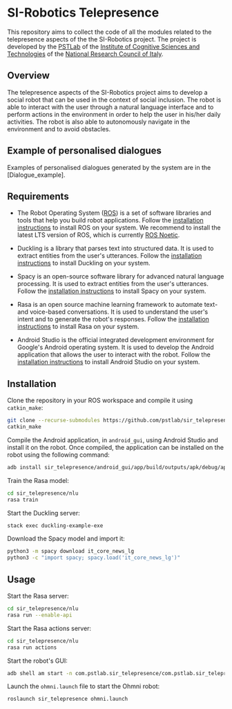 # SI-Robotics Telepresence

This repository aims to collect the code of all the modules related to the telepresence aspects of the the SI-Robotics project. The project is developed by the [PSTLab](https://www.istc.cnr.it/it/group/pst) of the [Institute of Cognitive Sciences and Technologies](https://www.istc.cnr.it) of the [National Research Council of Italy](https://www.cnr.it).

## Overview

The telepresence aspects of the SI-Robotics project aims to develop a social robot that can be used in the context of social inclusion. The robot is able to interact with the user through a natural language interface and to perform actions in the environment in order to help the user in his/her daily activities. The robot is also able to autonomously navigate in the environment and to avoid obstacles.

## Example of personalised dialogues 
Examples of personalised dialogues generated by the system are in the [Dialogue_example].

## Requirements

- The Robot Operating System ([ROS](https://www.ros.org)) is a set of software libraries and tools that help you build robot applications. Follow the [installation instructions](http://wiki.ros.org/ROS/Installation) to install ROS on your system. We recommend to install the latest LTS version of ROS, which is currently [ROS Noetic](http://wiki.ros.org/noetic/Installation/Ubuntu).

- Duckling is a library that parses text into structured data. It is used to extract entities from the user's utterances. Follow the [installation instructions](https://github.com/facebook/duckling) to install Duckling on your system.

- Spacy is an open-source software library for advanced natural language processing. It is used to extract entities from the user's utterances. Follow the [installation instructions](https://spacy.io/usage) to install Spacy on your system.

- Rasa is an open source machine learning framework to automate text-and voice-based conversations. It is used to understand the user's intent and to generate the robot's responses. Follow the [installation instructions](https://rasa.com/docs/rasa/installation) to install Rasa on your system.

- Android Studio is the official integrated development environment for Google's Android operating system. It is used to develop the Android application that allows the user to interact with the robot. Follow the [installation instructions](https://developer.android.com/studio/install) to install Android Studio on your system.

## Installation

Clone the repository in your ROS workspace and compile it using `catkin_make`:

```bash
git clone --recurse-submodules https://github.com/pstlab/sir_telepresence
catkin_make
```

Compile the Android application, in `android_gui`, using Android Studio and install it on the robot. Once compiled, the application can be installed on the robot using the following command:

```bash
adb install sir_telepresence/android_gui/app/build/outputs/apk/debug/app-debug.apk
```

Train the Rasa model:

```bash
cd sir_telepresence/nlu
rasa train
```

Start the Duckling server:

```bash
stack exec duckling-example-exe
```

Download the Spacy model and import it:

```bash
python3 -m spacy download it_core_news_lg
python3 -c "import spacy; spacy.load('it_core_news_lg')"
```

## Usage

Start the Rasa server:

```bash
cd sir_telepresence/nlu
rasa run --enable-api
```

Start the Rasa actions server:

```bash
cd sir_telepresence/nlu
rasa run actions
```

Start the robot's GUI:

```bash
adb shell am start -n com.pstlab.sir_telepresence/com.pstlab.sir_telepresence.MainActivity
```

Launch the `ohmni.launch` file to start the Ohmni robot:

```bash
roslaunch sir_telepresence ohmni.launch
```
